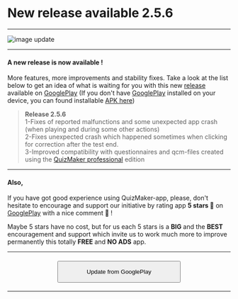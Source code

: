 # New release available 2.5.6

---
![image update][image]  

---

#### A new release is now available !
More features, more improvements and stability fixes. Take a look at the list below to get an idea of what is waiting for you with this new [release][GooglePlay] available on [GooglePlay] (If you don't have [GooglePlay] installed on your device, you can found installable [APK here][apk])  

> **Release 2.5.6**  
1-Fixes of reported malfunctions and some unexpected app crash (when playing and during some other actions)  
2-Fixes unexpected crash which happened sometimes when clicking for correction after the test end.  
3-Improved compatibility with questionnaires and qcm-files created using the [QuizMaker professional][details_pro] edition  

---

#### Also,
If you have got good experience using QuizMaker-app, please, don't hesitate to encourage and support our initiative by rating app **5 stars 🌟** on [GooglePlay] with a nice comment 🙂 !  

Maybe 5 stars have no cost,  but for us each 5 stars is a **BIG** and the **BEST** encouragement and support which invite us to work much more to improve permanently this totally **FREE** and **NO ADS** app.

---

#### <div style="text-align:center"><a  href="https://play.google.com/store/apps/details?id=com.devup.qcm.maker"><button style="padding-top:15px;padding-bottom:15px;padding-right:64px;padding-left:64px" >Update from GooglePlay</button></a></div>


---

[details_pro]: https://qcmmaker.qmakertech.com/documentations/advantages-qcmmaker-pro/body.md
[pro_qcm_file]: https://qcmmaker.qmakertech.com/qcmfiles/Just_for_fun.qcm
[GooglePlayPro]: https://play.google.com/store/apps/details?id=com.qmaker.qcm.maker
[GooglePlay]: https://play.google.com/store/apps/details?id=com.devup.qcm.maker
[image]: https://qcmmaker.qmakertech.com/notifications/app-update/resources/upgrade2.png
[apk]: https://qcmmaker.qmakertech.com/notifications/app-update/resources/qcmmaker-release.apk
